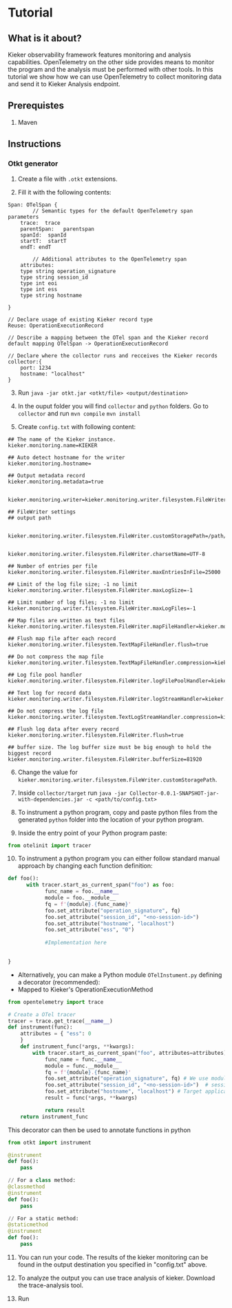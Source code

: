 # Tutorial

## What is it about?

Kieker observability framework features monitoring and analysis capabilities.
OpenTelemetry on the other side provides means to monitor the program and the analysis must be performed with other tools.
In this tutorial we show how we can use OpenTelemetry to collect monitoring data and send it to Kieker Analysis endpoint.

## Prerequistes

1. Maven

## Instructions

### Otkt generator

1. Create a file with `.otkt` extensions.

2. Fill it with the following contents:

``` 
Span: OTelSpan {
        // Semantic types for the default OpenTelemetry span parameters
	trace:  trace
	parentSpan:   parentspan
	spanId:  spanId
	startT:  startT
	endT: endT

        // Additional attributes to the OpenTelemetry span
	attributes:
	type string operation_signature
	type string session_id
	type int eoi
	type int ess
	type string hostname

}	

// Declare usage of existing Kieker record type
Reuse: OperationExecutionRecord

// Describe a mapping between the OTel span and the Kieker record
default mapping OTelSpan -> OperationExecutionRecord

// Declare where the collector runs and recceives the Kieker records
collector:{
	port: 1234
	hostname: "localhost"
}

```

3. Run `java -jar otkt.jar <otkt/file> <output/destination>`

4. In the ouput folder you will find `collector` and `python` folders.
Go to `collector` and run `mvn compile` `mvn install`

5. Create `config.txt` with following content:

``` 
## The name of the Kieker instance.
kieker.monitoring.name=KIEKER

## Auto detect hostname for the writer
kieker.monitoring.hostname=

## Output metadata record
kieker.monitoring.metadata=true


kieker.monitoring.writer=kieker.monitoring.writer.filesystem.FileWriter

## FileWriter settings
## output path


kieker.monitoring.writer.filesystem.FileWriter.customStoragePath=/path/to/kieker/ouput


kieker.monitoring.writer.filesystem.FileWriter.charsetName=UTF-8

## Number of entries per file
kieker.monitoring.writer.filesystem.FileWriter.maxEntriesInFile=25000

## Limit of the log file size; -1 no limit
kieker.monitoring.writer.filesystem.FileWriter.maxLogSize=-1

## Limit number of log files; -1 no limit
kieker.monitoring.writer.filesystem.FileWriter.maxLogFiles=-1

## Map files are written as text files
kieker.monitoring.writer.filesystem.FileWriter.mapFileHandler=kieker.monitoring.writer.filesystem.TextMapFileHandler

## Flush map file after each record
kieker.monitoring.writer.filesystem.TextMapFileHandler.flush=true

## Do not compress the map file
kieker.monitoring.writer.filesystem.TextMapFileHandler.compression=kieker.monitoring.writer.compression.NoneCompressionFilter

## Log file pool handler
kieker.monitoring.writer.filesystem.FileWriter.logFilePoolHandler=kieker.monitoring.writer.filesystem.RotatingLogFilePoolHandler

## Text log for record data
kieker.monitoring.writer.filesystem.FileWriter.logStreamHandler=kieker.monitoring.writer.filesystem.TextLogStreamHandler

## Do not compress the log file
kieker.monitoring.writer.filesystem.TextLogStreamHandler.compression=kieker.monitoring.writer.compression.NoneCompressionFilter

## Flush log data after every record
kieker.monitoring.writer.filesystem.FileWriter.flush=true

## buffer size. The log buffer size must be big enough to hold the biggest record
kieker.monitoring.writer.filesystem.FileWriter.bufferSize=81920 

```

6. Change the value for `kieker.monitoring.writer.filesystem.FileWriter.customStoragePath`.

7. Inside `collector/target` run `java -jar Collector-0.0.1-SNAPSHOT-jar-with-dependencies.jar -c <path/to/config.txt>`

8. To instrument a python program, copy and paste python files from the generated `python` folder into the location of your python program.

9. Inside the entry point of your Python program paste:

```python
from otelinit import tracer
```

10. To instrument a python program you can either follow standard manual approach by changing each function definition:

```python
def foo():
      with tracer.start_as_current_span("foo") as foo:
            func_name = foo.__name__
            module = foo.__module__
            fq = f'{module}.{func_name}'
            foo.set_attribute("operation_signature", fq)
            foo.set_attribute("session_id", "<no-session-id>")
            foo.set_attribute("hostname", "localhost")
            foo.set_attribute("ess", "0")
            
            #Implementation here

    
}
```

* Alternatively, you can make a Python module `OTelInstument.py` defining a decorator (recommended):
* Mapped to Kieker's OperationExecutionMethod
```python
from opentelemetry import trace

# Create a OTel tracer
tracer = trace.get_trace(__name__)
def instrument(func):
    attributes = { "ess": 0
    }
    def instrument_func(*args, **kwargs):
        with tracer.start_as_current_span("foo", attributes=attributes) as foo:
            func_name = func.__name__
            module = func.__module__
            fq = f'{module}.{func_name}'
            foo.set_attribute("operation_signature", fq) # We use module.func_name of Python program mapped as Java's fully qualified signature
            foo.set_attribute("session_id", "<no-session-id>")  # session_id is only relevant with Kieker agent on Java applications
            foo.set_attribute("hostname", "localhost") # Target application should provide hostname.
            result = func(*args, **kwargs)

            return result
    return instrument_func
```
This decorator can then be used to annotate functions in python
```python
from otkt import instrument

@instrument
def foo():
    pass

// For a class method:
@classmethod
@instrument
def foo():
    pass

// For a static method:
@staticmethod
@instrument
def foo():
    pass
```
11. You can run your code. The results of the kieker monitoring can be found in the output destination you specified in "config.txt" above.

12. To analyze the output you can use trace analysis of kieker. 
Download the trace-analysis tool.

13. Run 
